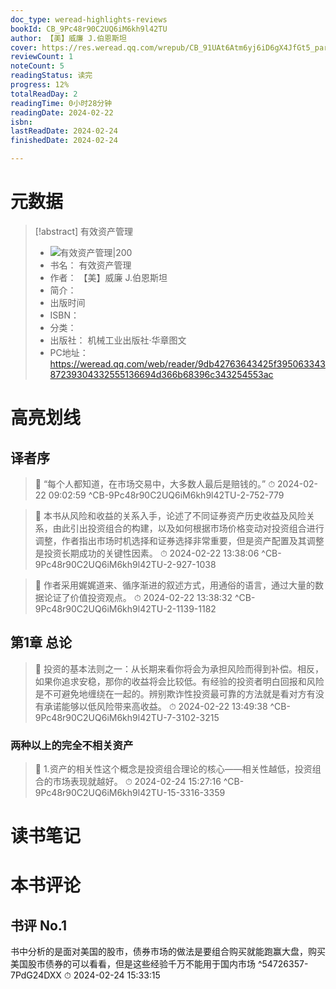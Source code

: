 ```yaml
---
doc_type: weread-highlights-reviews
bookId: CB_9Pc48r90C2UQ6iM6kh9l42TU
author: 【美】威廉 J.伯恩斯坦
cover: https://res.weread.qq.com/wrepub/CB_91UAt6Atm6yj6iD6gX4JfGt5_parsecover
reviewCount: 1
noteCount: 5
readingStatus: 读完
progress: 12%
totalReadDay: 2
readingTime: 0小时28分钟
readingDate: 2024-02-22
isbn: 
lastReadDate: 2024-02-24
finishedDate: 2024-02-24

---
```

# 元数据
> [!abstract] 有效资产管理
> - ![ 有效资产管理|200](https://res.weread.qq.com/wrepub/CB_91UAt6Atm6yj6iD6gX4JfGt5_parsecover)
> - 书名： 有效资产管理
> - 作者： 【美】威廉 J.伯恩斯坦
> - 简介： 
> - 出版时间 
> - ISBN： 
> - 分类： 
> - 出版社： 机械工业出版社·华章图文
> - PC地址：https://weread.qq.com/web/reader/9db42763643425f39506334387239304332555136694d366b68396c343254553ac

# 高亮划线

## 译者序

> 📌 “每个人都知道，在市场交易中，大多数人最后是赔钱的。” 
> ⏱ 2024-02-22 09:02:59 ^CB-9Pc48r90C2UQ6iM6kh9l42TU-2-752-779

> 📌 本书从风险和收益的关系入手，论述了不同证券资产历史收益及风险关系，由此引出投资组合的构建，以及如何根据市场价格变动对投资组合进行调整，作者指出市场时机选择和证券选择非常重要，但是资产配置及其调整是投资长期成功的关键性因素。 
> ⏱ 2024-02-22 13:38:06 ^CB-9Pc48r90C2UQ6iM6kh9l42TU-2-927-1038

> 📌 作者采用娓娓道来、循序渐进的叙述方式，用通俗的语言，通过大量的数据论证了价值投资观点。 
> ⏱ 2024-02-22 13:38:32 ^CB-9Pc48r90C2UQ6iM6kh9l42TU-2-1139-1182

## 第1章 总论

> 📌 投资的基本法则之一：从长期来看你将会为承担风险而得到补偿。相反，如果你追求安稳，那你的收益将会比较低。有经验的投资者明白回报和风险是不可避免地缠绕在一起的。辨别欺诈性投资最可靠的方法就是看对方有没有承诺能够以低风险带来高收益。 
> ⏱ 2024-02-22 13:49:38 ^CB-9Pc48r90C2UQ6iM6kh9l42TU-7-3102-3215

### 两种以上的完全不相关资产

> 📌 1.资产的相关性这个概念是投资组合理论的核心——相关性越低，投资组合的市场表现就越好。 
> ⏱ 2024-02-24 15:27:16 ^CB-9Pc48r90C2UQ6iM6kh9l42TU-15-3316-3359

# 读书笔记

# 本书评论

## 书评 No.1 
书中分析的是面对美国的股市，债券市场的做法是要组合购买就能跑赢大盘，购买美国股市债券的可以看看，但是这些经验千万不能用于国内市场 ^54726357-7PdG24DXX
⏱ 2024-02-24 15:33:15
